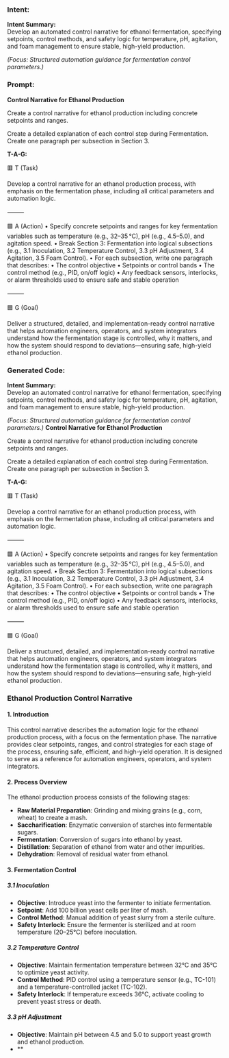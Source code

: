 ### Intent:
**Intent Summary:**  
Develop an automated control narrative for ethanol fermentation, specifying setpoints, control methods, and safety logic for temperature, pH, agitation, and foam management to ensure stable, high-yield production.  

*(Focus: Structured automation guidance for fermentation control parameters.)*

### Prompt:
**Control Narrative for Ethanol Production**

Create a control narrative for ethanol production including concrete setpoints and ranges.

Create a detailed explanation of each control step during Fermentation. Create one paragraph per subsection in Section 3.

**T-A-G:**

🟥 T (Task)

Develop a control narrative for an ethanol production process, with emphasis on the fermentation phase, including all critical parameters and automation logic.

⸻

🟩 A (Action)
	•	Specify concrete setpoints and ranges for key fermentation variables such as temperature (e.g., 32–35 °C), pH (e.g., 4.5–5.0), and agitation speed.
	•	Break Section 3: Fermentation into logical subsections (e.g., 3.1 Inoculation, 3.2 Temperature Control, 3.3 pH Adjustment, 3.4 Agitation, 3.5 Foam Control).
	•	For each subsection, write one paragraph that describes:
	•	The control objective
	•	Setpoints or control bands
	•	The control method (e.g., PID, on/off logic)
	•	Any feedback sensors, interlocks, or alarm thresholds used to ensure safe and stable operation

⸻

🟦 G (Goal)

Deliver a structured, detailed, and implementation-ready control narrative that helps automation engineers, operators, and system integrators understand how the fermentation stage is controlled, why it matters, and how the system should respond to deviations—ensuring safe, high-yield ethanol production.

### Generated Code:
**Intent Summary:**  
Develop an automated control narrative for ethanol fermentation, specifying setpoints, control methods, and safety logic for temperature, pH, agitation, and foam management to ensure stable, high-yield production.  

*(Focus: Structured automation guidance for fermentation control parameters.)*
**Control Narrative for Ethanol Production**

Create a control narrative for ethanol production including concrete setpoints and ranges.

Create a detailed explanation of each control step during Fermentation. Create one paragraph per subsection in Section 3.

**T-A-G:**

🟥 T (Task)

Develop a control narrative for an ethanol production process, with emphasis on the fermentation phase, including all critical parameters and automation logic.

⸻

🟩 A (Action)
	•	Specify concrete setpoints and ranges for key fermentation variables such as temperature (e.g., 32–35 °C), pH (e.g., 4.5–5.0), and agitation speed.
	•	Break Section 3: Fermentation into logical subsections (e.g., 3.1 Inoculation, 3.2 Temperature Control, 3.3 pH Adjustment, 3.4 Agitation, 3.5 Foam Control).
	•	For each subsection, write one paragraph that describes:
	•	The control objective
	•	Setpoints or control bands
	•	The control method (e.g., PID, on/off logic)
	•	Any feedback sensors, interlocks, or alarm thresholds used to ensure safe and stable operation

⸻

🟦 G (Goal)

Deliver a structured, detailed, and implementation-ready control narrative that helps automation engineers, operators, and system integrators understand how the fermentation stage is controlled, why it matters, and how the system should respond to deviations—ensuring safe, high-yield ethanol production.
### Ethanol Production Control Narrative

#### 1. Introduction
This control narrative describes the automation logic for the ethanol production process, with a focus on the fermentation phase. The narrative provides clear setpoints, ranges, and control strategies for each stage of the process, ensuring safe, efficient, and high-yield operation. It is designed to serve as a reference for automation engineers, operators, and system integrators.

#### 2. Process Overview
The ethanol production process consists of the following stages:
- **Raw Material Preparation**: Grinding and mixing grains (e.g., corn, wheat) to create a mash.
- **Saccharification**: Enzymatic conversion of starches into fermentable sugars.
- **Fermentation**: Conversion of sugars into ethanol by yeast.
- **Distillation**: Separation of ethanol from water and other impurities.
- **Dehydration**: Removal of residual water from ethanol.

#### 3. Fermentation Control

##### 3.1 Inoculation
- **Objective**: Introduce yeast into the fermenter to initiate fermentation.
- **Setpoint**: Add 100 billion yeast cells per liter of mash.
- **Control Method**: Manual addition of yeast slurry from a sterile culture.
- **Safety Interlock**: Ensure the fermenter is sterilized and at room temperature (20–25°C) before inoculation.

##### 3.2 Temperature Control
- **Objective**: Maintain fermentation temperature between 32°C and 35°C to optimize yeast activity.
- **Control Method**: PID control using a temperature sensor (e.g., TC-101) and a temperature-controlled jacket (TC-102).
- **Safety Interlock**: If temperature exceeds 36°C, activate cooling to prevent yeast stress or death.

##### 3.3 pH Adjustment
- **Objective**: Maintain pH between 4.5 and 5.0 to support yeast growth and ethanol production.
- **
